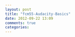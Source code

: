 ```yaml
---
layout: post
title: "fcm55-Audacity-Basics"
date: 2012-09-22 13:09
comments: true
categories: 
---
```

